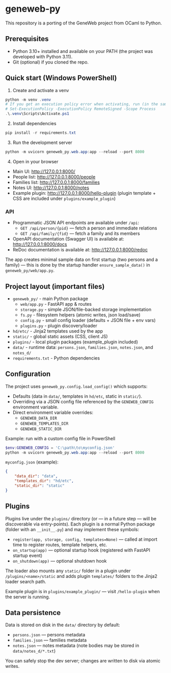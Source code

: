 # geneweb-py

This repository is a porting of the GeneWeb project from OCaml to Python.

## Prerequisites

- Python 3.10+ installed and available on your PATH (the project was developed with Python 3.11).
- Git (optional) if you cloned the repo.

## Quick start (Windows PowerShell)

1. Create and activate a venv

```powershell
python -m venv .venv
# If you get an execution policy error when activating, run (in the same PowerShell session):
# Set-ExecutionPolicy -ExecutionPolicy RemoteSigned -Scope Process
.\.venv\Scripts\Activate.ps1
```

2. Install dependencies

```powershell
pip install -r requirements.txt
```

3. Run the development server

```powershell
python -m uvicorn geneweb_py.web.app:app --reload --port 8000
```

4. Open in your browser

- Main UI: http://127.0.0.1:8000/
- People list: http://127.0.0.1:8000/people
- Families list: http://127.0.0.1:8000/families
- Notes UI: http://127.0.0.1:8000/notes
- Example plugin: http://127.0.0.1:8000/hello-plugin (plugin template + CSS are included under `plugins/example_plugin`)

### API

- Programmatic JSON API endpoints are available under `/api`:
	- `GET /api/person/{pid}` — fetch a person and immediate relations
	- `GET /api/family/{fid}` — fetch a family and its members
- OpenAPI documentation (Swagger UI) is available at: http://127.0.0.1:8000/docs
- ReDoc documentation is available at: http://127.0.0.1:8000/redoc

The app creates minimal sample data on first startup (two persons and a family) — this is done by the
startup handler `ensure_sample_data()` in `geneweb_py/web/app.py`.

## Project layout (important files)

- `geneweb_py/` - main Python package
	- `web/app.py` - FastAPI app & routes
	- `storage.py` - simple JSON/file-backed storage implementation
	- `fs.py` - filesystem helpers (atomic writes, json load/save)
	- `config.py` - small config loader (defaults + JSON file + env vars)
	- `plugins.py` - plugin discovery/loader
- `hd/etc/` - Jinja2 templates used by the app
- `static/` - global static assets (CSS, client JS)
- `plugins/` - local plugin packages (example_plugin included)
- `data/` - runtime data: `persons.json`, `families.json`, `notes.json`, and `notes_d/`
- `requirements.txt` - Python dependencies

## Configuration

The project uses `geneweb_py.config.load_config()` which supports:

- Defaults (data in `data/`, templates in `hd/etc`, static in `static/`).
- Overriding via a JSON config file referenced by the `GENEWEB_CONFIG` environment variable.
- Direct environment variable overrides:
	- `GENEWEB_DATA_DIR`
	- `GENEWEB_TEMPLATES_DIR`
	- `GENEWEB_STATIC_DIR`

Example: run with a custom config file in PowerShell

```powershell
$env:GENEWEB_CONFIG = 'C:\path\to\myconfig.json'
python -m uvicorn geneweb_py.web.app:app --reload --port 8000
```

`myconfig.json` (example):

```json
{
	"data_dir": "data",
	"templates_dir": "hd/etc",
	"static_dir": "static"
}
```

## Plugins

Plugins live under the `plugins/` directory (or — in a future step — will be discoverable via entry-points).
Each plugin is a normal Python package (folder with an `__init__.py`) and may implement these symbols:

- `register(app, storage, config, templates=None)` — called at import time to register routes, template helpers, etc.
- `on_startup(app)` — optional startup hook (registered with FastAPI startup event)
- `on_shutdown(app)` — optional shutdown hook

The loader also mounts any `static/` folder in a plugin under `/plugins/<name>/static` and adds plugin `templates/`
folders to the Jinja2 loader search path.

Example plugin is in `plugins/example_plugin/` — visit `/hello-plugin` when the server is running.

## Data persistence

Data is stored on disk in the `data/` directory by default:

- `persons.json` — persons metadata
- `families.json` — families metadata
- `notes.json` — notes metadata (note bodies may be stored in `data/notes_d/*.txt`)

You can safely stop the dev server; changes are written to disk via atomic writes.

